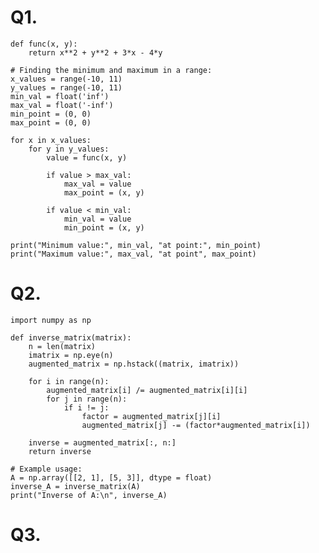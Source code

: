 # Q1. 
     
    def func(x, y):
        return x**2 + y**2 + 3*x - 4*y
    
    # Finding the minimum and maximum in a range:
    x_values = range(-10, 11)
    y_values = range(-10, 11)
    min_val = float('inf')
    max_val = float('-inf')
    min_point = (0, 0)
    max_point = (0, 0)
    
    for x in x_values:
        for y in y_values:
            value = func(x, y)
    
            if value > max_val:
                max_val = value
                max_point = (x, y)
                
            if value < min_val:
                min_val = value
                min_point = (x, y)
    
    print("Minimum value:", min_val, "at point:", min_point)
    print("Maximum value:", max_val, "at point", max_point)



# Q2. 

    import numpy as np
    
    def inverse_matrix(matrix):
        n = len(matrix)
        imatrix = np.eye(n)
        augmented_matrix = np.hstack((matrix, imatrix))
    
        for i in range(n):
            augmented_matrix[i] /= augmented_matrix[i][i]
            for j in range(n):
                if i != j:
                    factor = augmented_matrix[j][i]
                    augmented_matrix[j] -= (factor*augmented_matrix[i])
    
        inverse = augmented_matrix[:, n:] 
        return inverse
    
    # Example usage:
    A = np.array([[2, 1], [5, 3]], dtype = float)
    inverse_A = inverse_matrix(A)
    print("Inverse of A:\n", inverse_A)

# Q3. 



    
